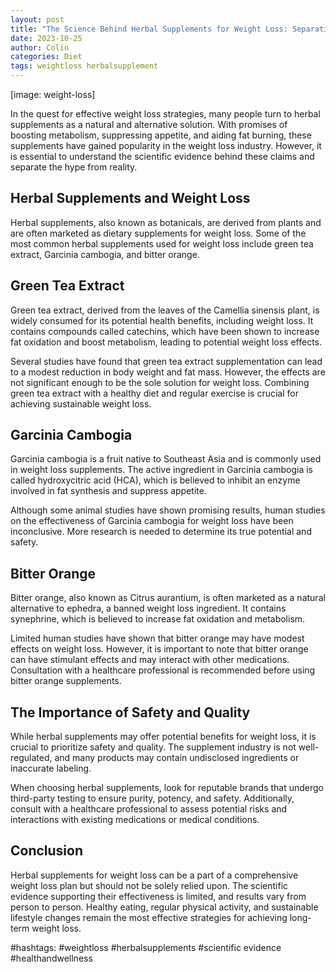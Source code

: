 ```yaml
---
layout: post
title: "The Science Behind Herbal Supplements for Weight Loss: Separating Hype from Reality"
date: 2023-10-25
author: Colin
categories: Diet
tags: weightloss herbalsupplement
---
```


[image: weight-loss]

In the quest for effective weight loss strategies, many people turn to herbal supplements as a natural and alternative solution. With promises of boosting metabolism, suppressing appetite, and aiding fat burning, these supplements have gained popularity in the weight loss industry. However, it is essential to understand the scientific evidence behind these claims and separate the hype from reality.

## Herbal Supplements and Weight Loss
Herbal supplements, also known as botanicals, are derived from plants and are often marketed as dietary supplements for weight loss. Some of the most common herbal supplements used for weight loss include green tea extract, Garcinia cambogia, and bitter orange.

## Green Tea Extract
Green tea extract, derived from the leaves of the Camellia sinensis plant, is widely consumed for its potential health benefits, including weight loss. It contains compounds called catechins, which have been shown to increase fat oxidation and boost metabolism, leading to potential weight loss effects.

Several studies have found that green tea extract supplementation can lead to a modest reduction in body weight and fat mass. However, the effects are not significant enough to be the sole solution for weight loss. Combining green tea extract with a healthy diet and regular exercise is crucial for achieving sustainable weight loss.

## Garcinia Cambogia
Garcinia cambogia is a fruit native to Southeast Asia and is commonly used in weight loss supplements. The active ingredient in Garcinia cambogia is called hydroxycitric acid (HCA), which is believed to inhibit an enzyme involved in fat synthesis and suppress appetite.

Although some animal studies have shown promising results, human studies on the effectiveness of Garcinia cambogia for weight loss have been inconclusive. More research is needed to determine its true potential and safety.

## Bitter Orange
Bitter orange, also known as Citrus aurantium, is often marketed as a natural alternative to ephedra, a banned weight loss ingredient. It contains synephrine, which is believed to increase fat oxidation and metabolism.

Limited human studies have shown that bitter orange may have modest effects on weight loss. However, it is important to note that bitter orange can have stimulant effects and may interact with other medications. Consultation with a healthcare professional is recommended before using bitter orange supplements.

## The Importance of Safety and Quality
While herbal supplements may offer potential benefits for weight loss, it is crucial to prioritize safety and quality. The supplement industry is not well-regulated, and many products may contain undisclosed ingredients or inaccurate labeling.

When choosing herbal supplements, look for reputable brands that undergo third-party testing to ensure purity, potency, and safety. Additionally, consult with a healthcare professional to assess potential risks and interactions with existing medications or medical conditions.

## Conclusion
Herbal supplements for weight loss can be a part of a comprehensive weight loss plan but should not be solely relied upon. The scientific evidence supporting their effectiveness is limited, and results vary from person to person. Healthy eating, regular physical activity, and sustainable lifestyle changes remain the most effective strategies for achieving long-term weight loss.

#hashtags: #weightloss #herbalsupplements #scientific evidence #healthandwellness